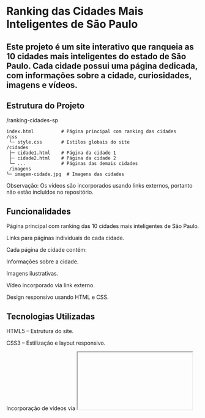 <h1>Ranking das Cidades Mais Inteligentes de São Paulo</h1>

<h2>Este projeto é um site interativo que ranqueia as 10 cidades mais inteligentes do estado de São Paulo. Cada cidade possui uma página dedicada, com informações sobre a cidade, curiosidades, imagens e vídeos.</h2>

<h2>Estrutura do Projeto</h2>
/ranking-cidades-sp

    index.html          # Página principal com ranking das cidades
    /css
     └─ style.css       # Estilos globais do site
    /cidades
     ├─ cidade1.html    # Página da cidade 1
     ├─ cidade2.html    # Página da cidade 2
     └─ ...             # Páginas das demais cidades
     /imagens
    └─ imagem-cidade.jpg  # Imagens das cidades


<p>Observação: Os vídeos são incorporados usando links externos, portanto não estão incluídos no repositório.</p>

<h2>Funcionalidades</h2>

Página principal com ranking das 10 cidades mais inteligentes de São Paulo.

Links para páginas individuais de cada cidade.

Cada página de cidade contém:

Informações sobre a cidade.

Imagens ilustrativas.

Vídeo incorporado via link externo.

Design responsivo usando HTML e CSS.

<h2>Tecnologias Utilizadas</h2>

HTML5 – Estrutura do site.

CSS3 – Estilização e layout responsivo.

Incorporação de vídeos via <iframe> ou <video> com links absolutos.

<h2>Como Executar</h2>

Clone o repositório:

git clone https://github.com/seu-usuario/ranking-cidades-sp.git


Abra o arquivo index.html no navegador de sua preferência.

Navegue pelo ranking e clique nas cidades para conhecer mais detalhes, incluindo os vídeos incorporados.

Contribuição

Contribuições são bem-vindas! Para adicionar informações ou melhorar o design:

Faça um fork do projeto.

Crie uma branch: git checkout -b minha-nova-funcionalidade.

Faça commit das alterações: git commit -m "Adicionando informações sobre a cidade X".

Faça push para a branch: git push origin minha-nova-funcionalidade.

Abra um Pull Request.

<h2>Licença</h2>

Este projeto está sob a licença MIT.
